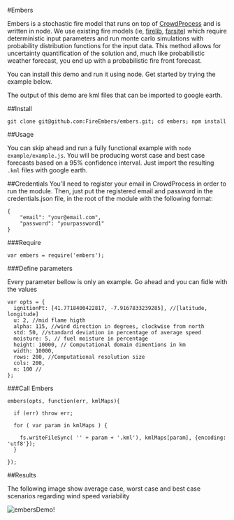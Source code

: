 #Embers

Embers is a stochastic fire model that runs on top of [CrowdProcess](http://crowdprocess.com) and is written in node.
We use existing fire models (ie, [firelib](http://www.frames.gov/rcs/0/935.html), [farsite](https://collab.firelab.org/software/projects/farsite/repository/revisions/72/show/branches/api/c++)) which require deterministic input parameters and run monte carlo simulations with probability distribution functions for the input data. This method allows for uncertainty quantification of the solution and, much like probabilistic weather forecast, you end up with a probabilistic fire front forecast.

You can install this demo and run it using node. Get started by trying the example below.

The output of this demo are kml files that can be imported to google earth.

##Install

```
git clone git@github.com:FireEmbers/embers.git; cd embers; npm install
```

##Usage

You can skip ahead and run a fully functional example with `node example/example.js`. You will be producing worst case and best case forecasts based on a 95% confidence interval. Just import the resulting `.kml` files with google earth.

##Credentials 
You'll need to register your email in CrowdProcess in order to run the module. Then, just put the registered email and password in the credentials.json file, in the root of the module with the following format:

```
{
    "email": "your@email.com",
    "password": "yourpassword1"
}
```

###Require

```
var embers = require('embers');
```
###Define parameters

Every parameter bellow is only an example. Go ahead and you can fidle with the values 

```
var opts = {
  ignitionPt: [41.7718400422817, -7.9167833239285], //[latitude, longitude]
  u: 2, //mid flame higth
  alpha: 115, //wind direction in degrees, clockwise from north
  std: 50, //standard deviation in percentage of average speed
  moisture: 5, // fuel moisture in percentage 
  height: 10000, // Computational domain dimentions in km
  width: 10000,
  rows: 200, //Computational resolution size
  cols: 200,
  n: 100 //
};
```

###Call Embers
```
embers(opts, function(err, kmlMaps){

  if (err) throw err;

  for ( var param in kmlMaps ) {

    fs.writeFileSync( '' + param + '.kml'), kmlMaps[param], {encoding: 'utf8'});
  }

});

```

##Results

The following image show average case, worst case and best case scenarios regarding wind speed variability

![embersDemo!](https://raw.github.com/FireEmbers/embers/master/example/embers.png)

